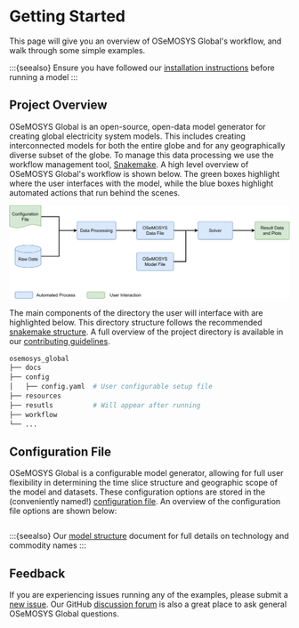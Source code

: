 # Getting Started

This page will give you an overview of OSeMOSYS Global's workflow, and walk 
through some simple examples. 

:::{seealso}
Ensure you have followed our 
[installation instructions](installation.md#installation) before running a 
model
:::

## Project Overview

OSeMOSYS Global is an open-source, open-data model generator for creating 
global electricity system models. This includes creating interconnected models
for both the entire globe and for any geographically diverse subset of the 
globe. To manage this data processing we use the workflow management tool, 
[Snakemake](https://snakemake.readthedocs.io/en/stable/). A high level overview 
of OSeMOSYS Global's workflow is shown below. The green boxes highlight where 
the user interfaces with the model, while the blue boxes highlight automated 
actions that run behind the scenes.

![Flowchart-high-level](_static/flowchart-high-level.jpg "Flowchart")

The main components of the directory the user will interface with are
highlighted below. This directory structure follows the recommended 
[snakemake structure](https://snakemake.readthedocs.io/en/stable/snakefiles/deployment.html).
A full overview of the project directory is available in our 
[contributing guidelines](contributing.md#directory-structure).

``` bash
osemosys_global
├── docs                      
├── config           
│   ├── config.yaml  # User configurable setup file           
├── resources                    
├── resutls          # Will appear after running 
├── workflow                         
└── ...
```

## Configuration File

OSeMOSYS Global is a configurable model generator, allowing for full user 
flexibility in determining the time slice structure and geographic scope of 
the model and datasets. These configuration options are stored in the 
(conveniently named!)
[configuration file](https://github.com/OSeMOSYS/osemosys_global/tree/master/config). 
An overview of the configuration file options are shown below:

```{include} ../config/README.md
```

:::{seealso}
Our [model structure](./model-structure.md) document for full details on 
technology and commodity names
:::

## Feedback

If you are experiencing issues running any of the examples, please submit a 
[new issue](https://github.com/OSeMOSYS/osemosys_global/issues/new/choose). 
Our GitHub 
[discussion forum](https://github.com/OSeMOSYS/osemosys_global/discussions) is 
also a great place to ask general OSeMOSYS Global questions.
